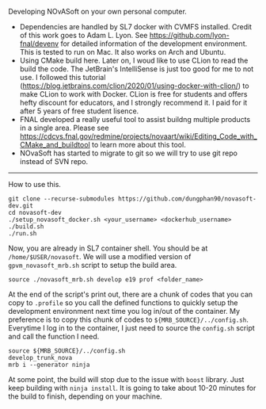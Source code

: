 Developing NOvASoft on your own personal computer.
- Dependencies are handled by SL7 docker with CVMFS installed. Credit of this work goes to Adam L. Lyon. See https://github.com/lyon-fnal/devenv for detailed information of the development environment. This is tested to run on Mac. It also works on Arch and Ubuntu.
- Using CMake build here. Later on, I woud like to use CLion to read the build the code. The JetBrain's IntelliSense is just too good for me to not use. I followed this tutorial (https://blog.jetbrains.com/clion/2020/01/using-docker-with-clion/) to make CLion to work with Docker. CLion is free for students and offers hefty discount for educators, and I strongly recommend it. I paid for it after 5 years of free student lisence.
- FNAL developed a really useful tool to assist buildng multiple products in a single area. Please see https://cdcvs.fnal.gov/redmine/projects/novaart/wiki/Editing_Code_with_CMake_and_buildtool to learn more about this tool.
- NOvaSoft has started to migrate to git so we will try to use git repo instead of SVN repo.      
---

How to use this.
```
git clone --recurse-submodules https://github.com/dungphan90/novasoft-dev.git
cd novasoft-dev
./setup_novasoft_docker.sh <your_username> <dockerhub_username>
./build.sh
./run.sh
```
Now, you are already in SL7 container shell. You should be at `/home/$USER/novasoft`. We will use a modified version of `gpvm_novasoft_mrb.sh` script to setup the build area.
```
source ./novasoft_mrb.sh develop e19 prof <folder_name>
```
At the end of the script's print out, there are a chunk of codes that you can copy to `.profile` so you call the defined functions to quickly setup the development environment next time you log in/out of the container. My preference is to copy this chunk of codes to `${MRB_SOURCE}/../config.sh`. Everytime I log in to the container, I just need to source the `config.sh` script and call the function I need.
```
source ${MRB_SOURCE}/../config.sh
develop_trunk_nova
mrb i --generator ninja 
```
At some point, the build will stop due to the issue with `boost` library. Just keep building with `ninja install`. It is going to take about 10-20 minutes for the build to finish, depending on your machine. 
